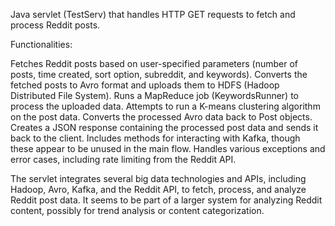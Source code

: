 Java servlet (TestServ) that handles HTTP GET requests to fetch and process Reddit posts. 

Functionalities:

Fetches Reddit posts based on user-specified parameters (number of posts, time created, sort option, subreddit, and keywords).
Converts the fetched posts to Avro format and uploads them to HDFS (Hadoop Distributed File System).
Runs a MapReduce job (KeywordsRunner) to process the uploaded data.
Attempts to run a K-means clustering algorithm on the post data.
Converts the processed Avro data back to Post objects.
Creates a JSON response containing the processed post data and sends it back to the client.
Includes methods for interacting with Kafka, though these appear to be unused in the main flow.
Handles various exceptions and error cases, including rate limiting from the Reddit API.

The servlet integrates several big data technologies and APIs, including Hadoop, Avro, Kafka, and the Reddit API, to fetch, process, and analyze Reddit post data. It seems to be part of a larger system for analyzing Reddit content, possibly for trend analysis or content categorization.
